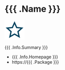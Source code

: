 <!--- $PF_IGNORE$ -->
# {{{ .Name }}}
![app logo](./assets/favicon.png)

{{{ .Info.Summary }}}

- {{{ .Info.Homepage }}}
- https://{{{ .Package }}}
